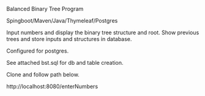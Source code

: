 Balanced Binary Tree Program

Spingboot/Maven/Java/Thymeleaf/Postgres

Input numbers and display the binary tree structure and root. 
Show previous trees and store inputs and structures in database. 


Configured for postgres. 

See attached bst.sql for db and table creation.

Clone and follow path below.

http://localhost:8080/enterNumbers 
